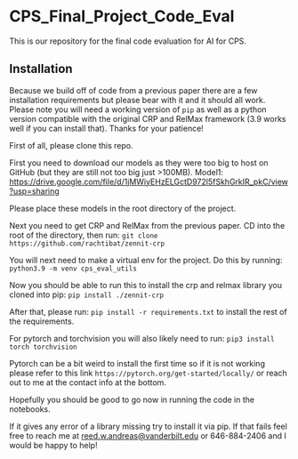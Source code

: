 # CPS_Final_Project_Code_Eval
 
This is our repository for the final code evaluation for AI for CPS. 

## Installation

Because we build off of code from a previous paper there are a few installation requirements but please bear with it and it should all work. Please note you will need a working version of `pip` as well as a python version compatible with the original CRP and RelMax framework (3.9 works well if you can install that). Thanks for your patience!

First of all, please clone this repo.

First you need to download our models as they were too big to host on GitHub (but they are still not too big just >100MB). 
Model1: https://drive.google.com/file/d/1jMWiyEHzELGctD972l5fSkhGrkIR_pkC/view?usp=sharing

Please place these models in the root directory of the project.

Next you need to get CRP and RelMax from the previous paper. CD into the root of the directory, then run:
`git clone https://github.com/rachtibat/zennit-crp`

You will next need to make a virtual env for the project. Do this by running:
`python3.9 -m venv cps_eval_utils`

Now you should be able to run this to install the crp and relmax library you cloned into pip:
`pip install ./zennit-crp`

After that, please run: 
`pip install -r requirements.txt` 
to install the rest of the requirements.

For pytorch and torchvision you will also likely need to run:
`pip3 install torch torchvision`

Pytorch can be a bit weird to install the first time so if it is not working please refer to this link `https://pytorch.org/get-started/locally/` or reach out to me at the contact info at the bottom.

Hopefully you should be good to go now in running the code in the notebooks.

If it gives any error of a library missing try to install it via pip. If that fails feel free to reach me at reed.w.andreas@vanderbilt.edu or 646-884-2406 and I would be happy to help!
